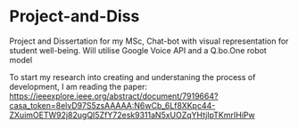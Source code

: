 # Project-and-Diss
Project and Dissertation for my MSc, Chat-bot with visual representation for student well-being. Will utilise Google Voice API and a Q.bo.One robot model



To start my research into creating and understaning the process of development, I am reading the paper: https://ieeexplore.ieee.org/abstract/document/7919664?casa_token=8elvD97S5zsAAAAA:N6wCb_6Lf8XKpc44-ZXuimOETW92j82ugQI5ZfY72esk9311aN5xUOZqYHtjIpTKmrIHiPw
